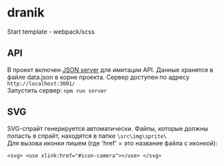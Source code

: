 # dranik
Start template - webpack/scss

## API

В проект включен [JSON server](https://github.com/typicode/json-server) для имитации API. Данные хранятся в файле data.json в корне проекта. Сервер доступен по адресу `http://localhost:3001/`  
Запустить сервер: `npm run server`

## SVG

SVG-спрайт генерируется автоматически. Файлы, которые должны попасть в спрайт, находятся в папке `\src\img\sprite\`  
Для вызова иконки пишем (где 'href' = это название файла с иконкой):

`
<svg>
    <use xlink:href="#icon-camera"></use>
</svg>
`